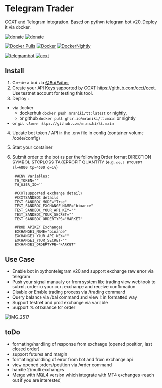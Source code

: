 # Telegram Trader
 CCXT and Telegram integration. Based on python telegram bot v20. 
 Deploy it via docker. 


[![donate](https://img.shields.io/badge/donate-kofi-orange)](https://imgur.com/a/WQiZcW0) 
[![donate](https://badgen.net/badge/github/pages/grey?icon=github)](https://github.com/mraniki/tt)   


[![Docker Pulls](https://img.shields.io/docker/pulls/mraniki/tt?style=plastic)](https://hub.docker.com/r/mraniki/tt)  [![Docker](https://github.com/mraniki/tt/actions/workflows/DockerHub.yml/badge.svg)](https://github.com/mraniki/tt/actions/workflows/DockerHub.yml) [![DockerNightly](https://github.com/mraniki/tt/actions/workflows/DockerHub_Dev.yml/badge.svg)](https://github.com/mraniki/tt/actions/workflows/DockerHub_Dev.yml)



[![telegrambot](https://badgen.net/badge/telegrambot/pages/grey?icon=telegram)](https://t.me/pythontelegrambotchannel)
[![ccxt](https://badgen.net/badge/ccxt/pages/grey?icon=bitcoin)](https://github.com/ccxt/ccxt)

## Install
1) Create a bot via [@BotFather ](https://core.telegram.org/bots/tutorial)
2) Create your API Keys supported by CCXT https://github.com/ccxt/ccxt. Use testnet account for testing this tool.
3) Deploy :
- via docker 
  - dockerhub `docker push mraniki/tt:latest` or nightly,
  - or github `docker pull ghcr.io/mraniki/tt:main` or nightly
- or `git clone https://github.com/mraniki/tt:main`
4) Update bot token / API in the .env file in config (container volume /code/config)
5) Start your container
6) Submit order to the bot as per the following Order format DIRECTION SYMBOL STOPLOSS TAKEPROFIT QUANTITY 
  (e.g. `sell BTCUSDT sl=6000 tp=4500 q=1%`) 
  
        ##ENV Variables:
        TG_TOKEN=""
        TG_USER_ID=""

        #CCXTsupported exchange details
        #CCXTSANDBOX details
        TEST_SANDBOX_MODE="True"
        TEST_SANDBOX_EXCHANGE_NAME="binance"
        TEST_SANDBOX_YOUR_API_KEY=""
        TEST_SANDBOX_YOUR_SECRET=""
        TEST_SANDBOX_ORDERTYPE="MARKET" 

        #PROD APIKEY Exchange1
        EXCHANGE1_NAME="binance"
        EXCHANGE1_YOUR_API_KEY=""
        EXCHANGE1_YOUR_SECRET=""
        EXCHANGE1_ORDERTYPE="MARKET" 

        
 ## Use Case
 - Enable bot in pythontelegram v20 and support exchange raw error via telegram
 - Push your signal manually or from system like trading view webhook to submit order to your ccxt exchange and receive confirmation
 - Disable or Enable trading process via /trading command
 - Query balance via /bal command and view it in formatted way
 - Support testnet and prod exchange via variable 
 - Support % of balance for order

![IMG_2517](https://user-images.githubusercontent.com/8766259/199422978-dc3322d9-164b-42af-9cf2-84c6bc3dae29.jpg)

 ## toDo
- formating/handling of response from exchange (opened position, last closed order)
- support futures and margin
- formating/handling of error from bot and from exchange api
- view opened orders/position via /order command 
- handle 2/multi exchanges
- Merge with MQL4 version which integrate with MT4 exchanges (reach out if you are interested)


